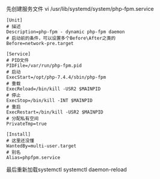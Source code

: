 先创建服务文件
vi /usr/lib/systemd/system/php-fpm.service

```
[Unit]
# 描述
Description=php-fpm - dynamic php-fpm daemon
# 启动前的条件，可以设置多个Before\After之类的
Before=network-pre.target

[Service]
# PID文件
PIDFile=/var/run/php-fpm.pid
# 启动
ExecStart=/opt/php-7.4.4/sbin/php-fpm
# 重载
ExecReload=/bin/kill -USR2 $MAINPID
# 停止
ExecStop=/bin/kill -INT $MAINPID
# 重启
ExecRestart=/bin/kill -USR2 $MAINPID
# 分配私有空间
PrivateTmp=true

[Install]
# 这里还没懂
WantedBy=multi-user.target
# 别名
Alias=phpfpm.service
```

最后重新加载systemctl
systemctl daemon-reload

